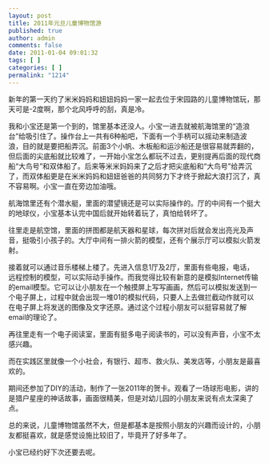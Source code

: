 ```yaml
---
layout: post
title: 2011年元旦儿童博物馆游
published: true
author: admin
comments: false
date: 2011-01-04 09:01:32
tags: [ ]
categories: [ ]
permalink: "1214"
---
```

新年的第一天约了米米妈妈和妞妞妈妈一家一起去位于宋园路的儿童博物馆玩，那天可是-2度啊，那个北风呼呼的刮，真是冷。


  


我和小宝还是第一个到的，馆里基本还没人。小宝一进去就被航海馆里的“造浪台”给吸引住了。操作台上一共有6种船吧，下面有一个手柄可以摇动来制造波浪，目的就是要把船弄沉。前面3个小帆、木板船和运沙船还是很容易就弄翻的，但后面的尖底船就比较难了，一开始小宝怎么都玩不过去，更别提再后面的现代商船“大鸟号”和双体船了。后来等米米妈妈来了之后才把尖底船和“大鸟号”给弄沉了，而双体船更是在米米妈妈和妞妞爸爸的共同努力下才终于掀起大浪打沉了，真不容易啊。小宝一直在旁边加油哦。


  


航海馆里还有个潜水艇，里面的潜望镜还是可以实际操作的。厅的中间有一个挺大的地球仪，小宝基本认完中国后就开始转着玩了，真怕给转坏了。


  


往里走是航空馆，里面的拼图都是航天器和星球，每次拼对后就会发出亮光及声音，挺吸引小孩子的。大厅中间有一排火箭的模型，还有个展示厅可以模拟火箭发射。


  


接着就可以通过音乐楼梯上楼了。先进入信息1厅及2厅，里面有些电报，电话，远程控制的模型，可以实际动手操作。而我觉得比较有新意的是模拟Internet传输的email模型。它可以让小朋友在一个触摸屏上写写画画，然后可以模拟发送到一个电子屏上，过程中就会出现一堆01的模拟代码，只要人上去做拦截动作就可以在电子屏上将发送的图像及文字还原。通过这个过程小朋友可以挺容易就了解email的理论了。


  


再往里走有一个电子阅读室，里面有挺多电子阅读书的，可以没有声音，小宝不太感兴趣。


  


而在实践区里就像一个小社会，有银行、超市、救火队、美发店等，小朋友是最喜欢的。


  


期间还参加了DIY的活动，制作了一张2011年的贺卡。观看了一场球形电影，讲的是猎户星座的神话故事，画面很精美，但是对幼儿园的小朋友来说有点太深奥了点。


  


总的来说，儿童博物馆虽然不大，但是都基本是按照小朋友的兴趣而设计的，小朋友都挺喜欢，就是感觉设施比较旧了，毕竟开了好多年了。


  


小宝已经约好下次还要去呢。


  


&nbsp;